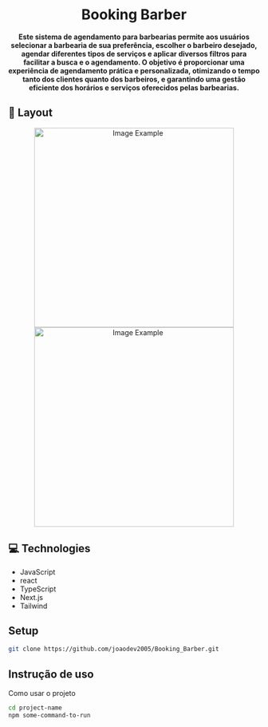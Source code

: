 <h1 align="center" style="font-weight: bold;">Booking Barber</h1>

<p align="center">
    <b>Este sistema de agendamento para barbearias permite aos usuários selecionar a barbearia de sua preferência, escolher o barbeiro desejado, agendar diferentes tipos de serviços e aplicar diversos filtros para facilitar a busca e o agendamento. O objetivo é proporcionar uma experiência de agendamento prática e personalizada, otimizando o tempo tanto dos clientes quanto dos barbeiros, e garantindo uma gestão eficiente dos horários e serviços oferecidos pelas barbearias.
</b>
</p>

<h2 id="layout">🎨 Layout</h2>

<p align="center">
    <img src="../.github/example.png" alt="Image Example" width="400px">
    <img src="../.github/example.png" alt="Image Example" width="400px">
</p>

<h2 id="technologies">💻 Technologies</h2>

- JavaScript
- react
- TypeScript
- Next.js
- Tailwind

## Setup

```bash
git clone https://github.com/joaodev2005/Booking_Barber.git
```

## Instrução de uso

Como usar o projeto

```bash
cd project-name
npm some-command-to-run
```
